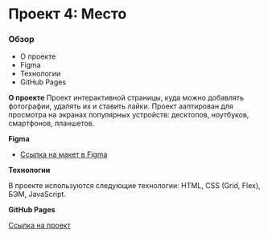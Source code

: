 # Проект 4: Место

### Обзор

* О проекте
* Figma
* Технологии
* GitHub Pages

**О проекте**
Проект интерактивной страницы, куда можно добавлять фотографии, удалять их и ставить лайки. Проект ааптирован для просмотра на экранах популярных устройств: десктопов, ноутбуков, смартфонов, планшетов.


**Figma**

* [Ссылка на макет в Figma](https://www.figma.com/file/StZjf8HnoeLdiXS7dYrLAh/JavaScript.-Sprint-4)

**Технологии**

В проекте используются следующие технологии: HTML, CSS (Grid, Flex), БЭМ, JavaScript.

**GitHub Pages**

[Ссылка на проект](https://aveor.github.io/mesto/)
